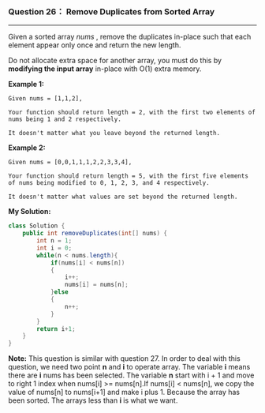 ###  Question 26： Remove Duplicates from Sorted Array
---
Given a sorted array *nums* , remove the duplicates in-place such that each element appear only once and return the new length.

Do not allocate extra space for another array, you must do this by **modifying the input array** in-place with O(1) extra memory.

**Example 1:**
```
Given nums = [1,1,2],

Your function should return length = 2, with the first two elements of nums being 1 and 2 respectively.

It doesn't matter what you leave beyond the returned length.
```

**Example 2:**
```
Given nums = [0,0,1,1,1,2,2,3,3,4],

Your function should return length = 5, with the first five elements of nums being modified to 0, 1, 2, 3, and 4 respectively.

It doesn't matter what values are set beyond the returned length.
```

**My Solution:**

```java
class Solution {
    public int removeDuplicates(int[] nums) {
        int n = 1;
        int i = 0;
        while(n < nums.length){
            if(nums[i] < nums[n])
            {
                i++;
                nums[i] = nums[n];   
            }else
            {
                n++;
            }
        }
        return i+1;
    }
}
```

**Note:** This question is similar with question 27. In order to deal with this question, we need two point **n** and **i** to operate array. The variable **i** means there are **i** nums has been selected. The variable **n** start with i + 1 and move to right 1 index when nums[i] >= nums[n].If nums[i] < nums[n], we copy the value of nums[n] to nums[i+1] and make i plus 1. Because the array has been sorted. The arrays less than **i** is what we want.

